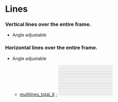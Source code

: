 # Lines

### Vertical lines over the entire frame.
   - Angle adjustable

### Horizontal lines over the entire frame.
   - Angle adjustable
      
      - [multilines_total_X](multilines_total_X.md) ; [![](images/multilines_total_X-thumbnail.png)](images/multilines_total_X.png)
